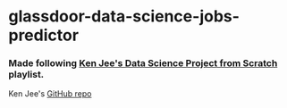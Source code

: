 # glassdoor-data-science-jobs-predictor

### Made following [Ken Jee's Data Science Project from Scratch](https://www.youtube.com/playlist?list=PL2zq7klxX5ASFejJj80ob9ZAnBHdz5O1t) playlist.
Ken Jee's [GitHub repo](https://github.com/PlayingNumbers/ds_salary_proj) 
